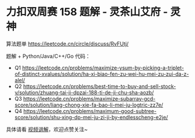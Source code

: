 # 力扣双周赛 158 题解 - 灵茶山艾府 - 灵神

算法题单 https://leetcode.cn/circle/discuss/RvFUtj/

题解 + Python/Java/C++/Go 代码：

- Q1 https://leetcode.cn/problems/maximize-ysum-by-picking-a-triplet-of-distinct-xvalues/solution/ha-xi-biao-fen-zu-wei-hu-mei-zu-zui-da-z-alel/
- Q2 https://leetcode.cn/problems/best-time-to-buy-and-sell-stock-v/solution/zhuang-tai-ji-dpzai-188-ti-de-ji-chu-sha-aozb/
- Q3 https://leetcode.cn/problems/maximize-subarray-gcd-score/solution/liang-chong-xie-fa-bao-li-mei-ju-logtric-zz7e/
- Q4 https://leetcode.cn/problems/maximum-good-subtree-score/solution/shu-xing-dp-mei-ju-zi-ji-by-endlesscheng-e2je/

具体请看 [视频讲解](https://www.bilibili.com/video/BV1rET9zsEsB/)，欢迎点赞关注~
